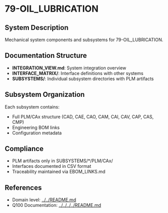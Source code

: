 # 79-OIL_LUBRICATION

## System Description

Mechanical system components and subsystems for 79-OIL_LUBRICATION.

## Documentation Structure

- **INTEGRATION_VIEW.md**: System integration overview
- **INTERFACE_MATRIX/**: Interface definitions with other systems
- **SUBSYSTEMS/**: Individual subsystem directories with PLM artifacts

## Subsystem Organization

Each subsystem contains:
- Full PLM/CAx structure (CAD, CAE, CAO, CAM, CAI, CAV, CAP, CAS, CMP)
- Engineering BOM links
- Configuration metadata

## Compliance

- PLM artifacts only in SUBSYSTEMS/*/PLM/CAx/
- Interfaces documented in CSV format
- Traceability maintained via EBOM_LINKS.md

## References

- Domain level: [../../README.md](../../README.md)
- Q100 Documentation: [../../../../README.md](../../../../README.md)
